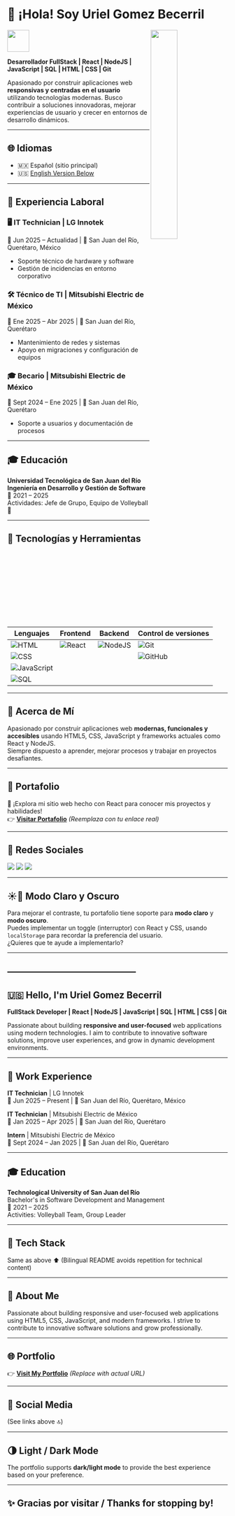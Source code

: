 # 👋 ¡Hola! Soy Uriel Gomez Becerril

<img src="https://media.giphy.com/media/mGcNjsfWAjY5AEZNw6/giphy.gif" width="50">  
<img align="right" src="https://media4.giphy.com/media/v1.Y2lkPTc5MGI3NjExOWZoY3ZhM3F1cG5uNWlwZGQ0Zzh4ZDJranBxaG93MHl5bzA0bDJkYyZlcD12MV9pbnRlcm5hbF9naWZfYnlfaWQmY3Q9Zw/13HBDT4QSTpveU/giphy.gif" width="35%">

**Desarrollador FullStack | React | NodeJS | JavaScript | SQL | HTML | CSS | Git**

Apasionado por construir aplicaciones web **responsivas y centradas en el usuario** utilizando tecnologías modernas. Busco contribuir a soluciones innovadoras, mejorar experiencias de usuario y crecer en entornos de desarrollo dinámicos.

---

## 🌐 Idiomas

- 🇲🇽 Español (sitio principal)
- 🇺🇸 [English Version Below](#hello-im-uriel-gomez-becerril)

---

## 💼 Experiencia Laboral

### 🖥️ IT Technician | **LG Innotek**  
📅 Jun 2025 – Actualidad | 📍 San Juan del Río, Querétaro, México  
- Soporte técnico de hardware y software
- Gestión de incidencias en entorno corporativo

### 🛠️ Técnico de TI | **Mitsubishi Electric de México**  
📅 Ene 2025 – Abr 2025 | 📍 San Juan del Río, Querétaro  
- Mantenimiento de redes y sistemas
- Apoyo en migraciones y configuración de equipos

### 🎓 Becario | **Mitsubishi Electric de México**  
📅 Sept 2024 – Ene 2025 | 📍 San Juan del Río, Querétaro  
- Soporte a usuarios y documentación de procesos

---

## 🎓 Educación

**Universidad Tecnológica de San Juan del Río**  
**Ingeniería en Desarrollo y Gestión de Software**  
📅 2021 – 2025  
Actividades: Jefe de Grupo, Equipo de Volleyball 🏐

---

## 🚀 Tecnologías y Herramientas

| Lenguajes | Frontend | Backend | Control de versiones |
|----------|----------|---------|----------------------|
| ![HTML](https://img.shields.io/badge/HTML5-E34F26?style=for-the-badge&logo=html5&logoColor=white) | ![React](https://img.shields.io/badge/React-20232A?style=for-the-badge&logo=react&logoColor=61DAFB) | ![NodeJS](https://img.shields.io/badge/Node.js-339933?style=for-the-badge&logo=node.js&logoColor=white) | ![Git](https://img.shields.io/badge/Git-F05032?style=for-the-badge&logo=git&logoColor=white) |
| ![CSS](https://img.shields.io/badge/CSS3-1572B6?style=for-the-badge&logo=css3&logoColor=white) | | | ![GitHub](https://img.shields.io/badge/GitHub-181717?style=for-the-badge&logo=github&logoColor=white) |
| ![JavaScript](https://img.shields.io/badge/JavaScript-F7DF1E?style=for-the-badge&logo=javascript&logoColor=black) | | | |
| ![SQL](https://img.shields.io/badge/SQL-4479A1?style=for-the-badge&logo=postgresql&logoColor=white) | | | |

---

## 🧠 Acerca de Mí

Apasionado por construir aplicaciones web **modernas, funcionales y accesibles** usando HTML5, CSS, JavaScript y frameworks actuales como React y NodeJS.  
Siempre dispuesto a aprender, mejorar procesos y trabajar en proyectos desafiantes.

---

## 🧾 Portafolio

🔗 ¡Explora mi sitio web hecho con React para conocer mis proyectos y habilidades!  
👉 **[Visitar Portafolio](https://tusitio.com)** _(Reemplaza con tu enlace real)_

---

## 📱 Redes Sociales

<p>
  <a href="https://www.instagram.com/uriel_gom3z"><img src="https://img.icons8.com/fluent/48/000000/instagram-new.png"/></a>
  <a href="https://www.linkedin.com/in/uriel-gomez-becerril"><img src="https://img.icons8.com/color/48/000000/linkedin.png"/></a>
  <a href="https://www.facebook.com/UrielGomezYT"><img src="https://img.icons8.com/color/48/000000/facebook.png"/></a>
</p>

---

## ☀️🌙 Modo Claro y Oscuro

Para mejorar el contraste, tu portafolio tiene soporte para **modo claro** y **modo oscuro**.  
Puedes implementar un toggle (interruptor) con React y CSS, usando `localStorage` para recordar la preferencia del usuario.  
¿Quieres que te ayude a implementarlo?

---

## ——————————————

## 🇺🇸 Hello, I'm Uriel Gomez Becerril

**FullStack Developer | React | NodeJS | JavaScript | SQL | HTML | CSS | Git**

Passionate about building **responsive and user-focused** web applications using modern technologies. I aim to contribute to innovative software solutions, improve user experiences, and grow in dynamic development environments.

---

## 💼 Work Experience

**IT Technician** | LG Innotek  
📅 Jun 2025 – Present | 📍 San Juan del Río, Querétaro, México

**IT Technician** | Mitsubishi Electric de México  
📅 Jan 2025 – Apr 2025 | 📍 San Juan del Río, Querétaro

**Intern** | Mitsubishi Electric de México  
📅 Sept 2024 – Jan 2025 | 📍 San Juan del Río, Querétaro

---

## 🎓 Education

**Technological University of San Juan del Río**  
Bachelor's in Software Development and Management  
📅 2021 – 2025  
Activities: Volleyball Team, Group Leader

---

## 🚀 Tech Stack

Same as above ⬆️ (Bilingual README avoids repetition for technical content)

---

## 🧠 About Me

Passionate about building responsive and user-focused web applications using HTML5, CSS, JavaScript, and modern frameworks. I strive to contribute to innovative software solutions and grow professionally.

---

## 🌐 Portfolio

👉 **[Visit My Portfolio](https://yourwebsite.com)** _(Replace with actual URL)_

---

## 📱 Social Media

(See links above 🔝)

---

## 🌗 Light / Dark Mode

The portfolio supports **dark/light mode** to provide the best experience based on your preference.

---

## ✨ Gracias por visitar / Thanks for stopping by!
